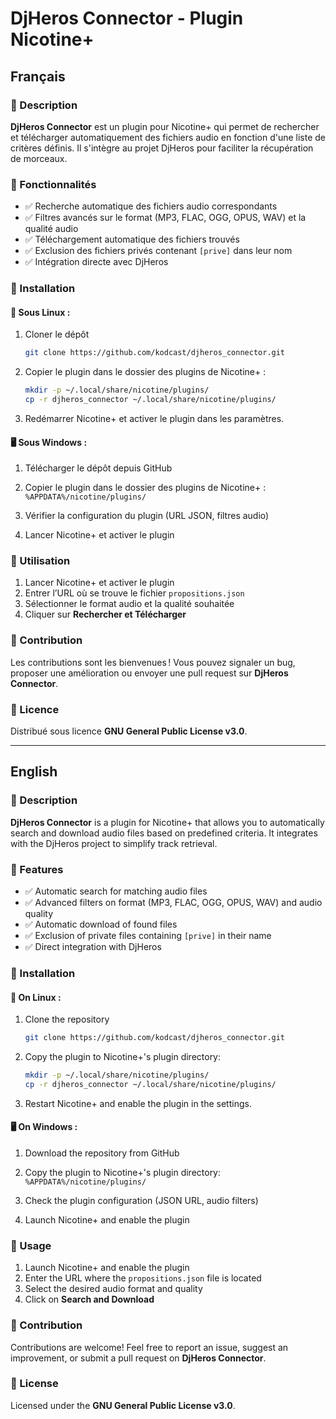 # DjHeros Connector - Plugin Nicotine+

## Français

### 📌 Description

**DjHeros Connector** est un plugin pour Nicotine+ qui permet de rechercher et télécharger automatiquement des fichiers audio en fonction d'une liste de critères définis. Il s'intègre au projet DjHeros pour faciliter la récupération de morceaux.

### 🚀 Fonctionnalités

- ✅ Recherche automatique des fichiers audio correspondants
- ✅ Filtres avancés sur le format (MP3, FLAC, OGG, OPUS, WAV) et la qualité audio
- ✅ Téléchargement automatique des fichiers trouvés
- ✅ Exclusion des fichiers privés contenant `[prive]` dans leur nom
- ✅ Intégration directe avec DjHeros

### 🔧 Installation

#### 🐧 Sous Linux :

1. Cloner le dépôt
    ```bash
    git clone https://github.com/kodcast/djheros_connector.git
    ```

2. Copier le plugin dans le dossier des plugins de Nicotine+ :
    ```bash
    mkdir -p ~/.local/share/nicotine/plugins/
    cp -r djheros_connector ~/.local/share/nicotine/plugins/
    ```

3. Redémarrer Nicotine+ et activer le plugin dans les paramètres.

#### 🖥️ Sous Windows :

1. Télécharger le dépôt depuis GitHub

2. Copier le plugin dans le dossier des plugins de Nicotine+ : `%APPDATA%/nicotine/plugins/`

3. Vérifier la configuration du plugin (URL JSON, filtres audio)

4. Lancer Nicotine+ et activer le plugin

### 🎯 Utilisation

1. Lancer Nicotine+ et activer le plugin
2. Entrer l’URL où se trouve le fichier `propositions.json`
3. Sélectionner le format audio et la qualité souhaitée
4. Cliquer sur **Rechercher et Télécharger**

### 🤝 Contribution

Les contributions sont les bienvenues ! Vous pouvez signaler un bug, proposer une amélioration ou envoyer une pull request sur **DjHeros Connector**.

### 📜 Licence

Distribué sous licence **GNU General Public License v3.0**.

---

## English

### 📌 Description

**DjHeros Connector** is a plugin for Nicotine+ that allows you to automatically search and download audio files based on predefined criteria. It integrates with the DjHeros project to simplify track retrieval.

### 🚀 Features

- ✅ Automatic search for matching audio files
- ✅ Advanced filters on format (MP3, FLAC, OGG, OPUS, WAV) and audio quality
- ✅ Automatic download of found files
- ✅ Exclusion of private files containing `[prive]` in their name
- ✅ Direct integration with DjHeros

### 🔧 Installation

#### 🐧 On Linux :

1. Clone the repository
    ```bash
    git clone https://github.com/kodcast/djheros_connector.git
    ```

2. Copy the plugin to Nicotine+'s plugin directory:
    ```bash
    mkdir -p ~/.local/share/nicotine/plugins/
    cp -r djheros_connector ~/.local/share/nicotine/plugins/
    ```

3. Restart Nicotine+ and enable the plugin in the settings.

#### 🖥️ On Windows :

1. Download the repository from GitHub

2. Copy the plugin to Nicotine+'s plugin directory: `%APPDATA%/nicotine/plugins/`

3. Check the plugin configuration (JSON URL, audio filters)

4. Launch Nicotine+ and enable the plugin

### 🎯 Usage

1. Launch Nicotine+ and enable the plugin
2. Enter the URL where the `propositions.json` file is located
3. Select the desired audio format and quality
4. Click on **Search and Download**

### 🤝 Contribution

Contributions are welcome! Feel free to report an issue, suggest an improvement, or submit a pull request on **DjHeros Connector**.

### 📜 License

Licensed under the **GNU General Public License v3.0**.

